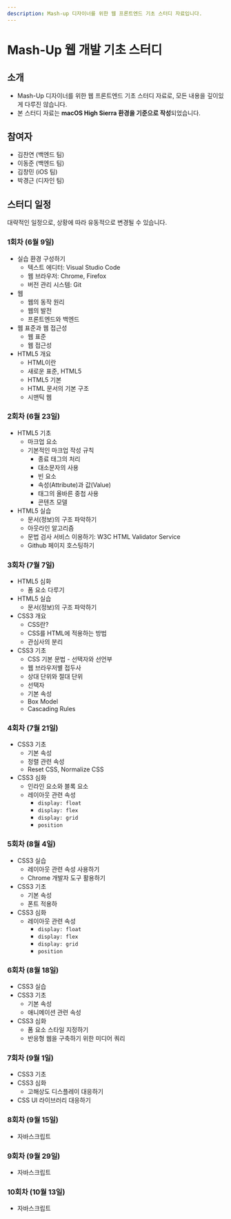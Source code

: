 ```yaml
---
description: Mash-up 디자이너를 위한 웹 프론트엔드 기초 스터디 자료입니다.
---
```


# Mash-Up 웹 개발 기초 스터디

## 소개

* Mash-Up 디자이너를 위한 웹 프론트엔드 기초 스터디 자료로, 모든 내용을 깊이있게 다루진 않습니다.
* 본 스터디 자료는 **macOS High Sierra 환경을 기준으로 작성**되었습니다.

## 참여자

* 김찬연 \(백엔드 팀\)
* 이동준 \(백엔드 팀\)
* 김창민 \(iOS 팀\)
* 박경근 \(디자인 팀\)

## 스터디 일정

대략적인 일정으로, 상황에 따라 유동적으로 변경될 수 있습니다.

### 1회차 \(6월 9일\)

* 실습 환경 구성하기
  * 텍스트 에디터: Visual Studio Code
  * 웹 브라우저: Chrome, Firefox
  * 버전 관리 시스템: Git
* 웹
  * 웹의 동작 원리
  * 웹의 발전
  * 프론트엔드와 백엔드
* 웹 표준과 웹 접근성
  * 웹 표준
  * 웹 접근성
* HTML5 개요
  * HTML이란
  * 새로운 표준, HTML5
  * HTML5 기본
  * HTML 문서의 기본 구조
  * 시맨틱 웹

### 2회차 \(6월 23일\)

* HTML5 기초
  * 마크업 요소
  * 기본적인 마크업 작성 규칙
    * 종료 태그의 처리
    * 대소문자의 사용
    * 빈 요소
    * 속성\(Attribute\)과 값\(Value\)
    * 태그의 올바른 중첩 사용
    * 콘텐츠 모델
* HTML5 실습
  * 문서\(정보\)의 구조 파악하기
  * 아웃라인 알고리즘
  * 문법 검사 서비스 이용하기: W3C HTML Validator Service
  * Github 페이지 호스팅하기

### 3회차 \(7월 7일\)

* HTML5 심화
  * 폼 요소 다루기
* HTML5 실습
  * 문서\(정보\)의 구조 파악하기
* CSS3 개요
  * CSS란?
  * CSS를 HTML에 적용하는 방법
  * 관심사의 분리
* CSS3 기초
  * CSS 기본 문법 - 선택자와 선언부
  * 웹 브라우저별 접두사
  * 상대 단위와 절대 단위
  * 선택자
  * 기본 속성
  * Box Model
  * Cascading Rules

### 4회차 \(7월 21일\)

* CSS3 기초
  * 기본 속성
  * 정렬 관련 속성
  * Reset CSS, Normalize CSS
* CSS3 심화
  * 인라인 요소와 블록 요소
  * 레이아웃 관련 속성
    * `display: float`
    * `display: flex`
    * `display: grid`
    * `position`

### 5회차 \(8월 4일\)

* CSS3 실습
  * 레이아웃 관련 속성 사용하기
  * Chrome 개발자 도구 활용하기
* CSS3 기초
  * 기본 속성
  * 폰트 적용하
* CSS3 심화
  * 레이아웃 관련 속성
    * `display: float`
    * `display: flex`
    * `display: grid`
    * `position`

### 6회차 \(8월 18일\)

* CSS3 실습
* CSS3 기초
  * 기본 속성
  * 애니메이션 관련 속성
* CSS3 심화
  * 폼 요소 스타일 지정하기
  * 반응형 웹을 구축하기 위한 미디어 쿼리

### 7회차 \(9월 1일\)

* CSS3 기초
* CSS3 심화
  * 고해상도 디스플레이 대응하기
* CSS UI 라이브러리 대응하기

### 8회차 \(9월 15일\)

* 자바스크립트

### 9회차 \(9월 29일\)

* 자바스크립트

### 10회차 \(10월 13일\)

* 자바스크립트

